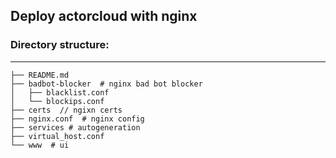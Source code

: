## Deploy actorcloud with nginx

### Directory structure:
-------
```
├── README.md
├── badbot-blocker  # nginx bad bot blocker
│   ├── blacklist.conf
│   └── blockips.conf
├── certs  // ngixn certs
├── nginx.conf  # nginx config
├── services # autogeneration
├── virtual_host.conf
└── www  # ui
```

